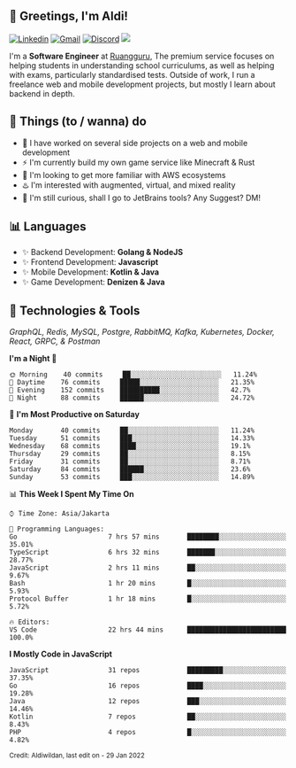 <!-- Greetings -->
## 👋 Greetings, I'm Aldi!

<!-- Social Media -->
[![Linkedin](https://img.shields.io/badge/-aldiwildan-blue?style=flat&logo=Linkedin&logoColor=white)](https://www.linkedin.com/in/aldiwildan/)
[![Gmail](https://img.shields.io/badge/-aldiwild77@gmail.com-c14438?style=flat&logo=Gmail&logoColor=white)](mailto:aldiwild77@gmail.com)
[![Discord](https://img.shields.io/badge/-Chroma-5663F7?style=flat&logo=Discord&logoColor=white)](https://discord.gg/BUxraQ8)
![](https://komarev.com/ghpvc/?username=aldiwildan77&label=Visitor&color=2bbc8a)

<!-- Introduction -->
I'm a **Software Engineer** at [Ruangguru](https://ruangguru.com), The premium service focuses on helping students in understanding school curriculums, as well as helping with exams, particularly standardised tests. Outside of work, I run a freelance web and mobile development projects, but mostly I learn about backend in depth.

## 📃 Things (to / wanna) do
- 🐝 I have worked on several side projects on a web and mobile development
- ⚡ I'm currently build my own game service like Minecraft & Rust
- 🌱 I'm looking to get more familiar with AWS ecosystems
- ♨️ I'm interested with augmented, virtual, and mixed reality
- 🤔 I'm still curious, shall I go to JetBrains tools? Any Suggest? DM!

## 📊 Languages
- ✨ Backend Development: **Golang & NodeJS**
- ✨ Frontend Development: **Javascript**
- ✨ Mobile Development: **Kotlin & Java**
- ✨ Game Development: **Denizen & Java**

## 🔧 Technologies & Tools
*GraphQL, Redis, MySQL, Postgre, RabbitMQ, Kafka, Kubernetes, Docker, React, GRPC, & Postman*

<!--START_SECTION:waka-->
**I'm a Night 🦉** 

```text
🌞 Morning    40 commits     ██░░░░░░░░░░░░░░░░░░░░░░░   11.24% 
🌆 Daytime    76 commits     █████░░░░░░░░░░░░░░░░░░░░   21.35% 
🌃 Evening    152 commits    ██████████░░░░░░░░░░░░░░░   42.7% 
🌙 Night      88 commits     ██████░░░░░░░░░░░░░░░░░░░   24.72%

```
📅 **I'm Most Productive on Saturday** 

```text
Monday       40 commits     ██░░░░░░░░░░░░░░░░░░░░░░░   11.24% 
Tuesday      51 commits     ███░░░░░░░░░░░░░░░░░░░░░░   14.33% 
Wednesday    68 commits     ████░░░░░░░░░░░░░░░░░░░░░   19.1% 
Thursday     29 commits     ██░░░░░░░░░░░░░░░░░░░░░░░   8.15% 
Friday       31 commits     ██░░░░░░░░░░░░░░░░░░░░░░░   8.71% 
Saturday     84 commits     ██████░░░░░░░░░░░░░░░░░░░   23.6% 
Sunday       53 commits     ███░░░░░░░░░░░░░░░░░░░░░░   14.89%

```


📊 **This Week I Spent My Time On** 

```text
⌚︎ Time Zone: Asia/Jakarta

💬 Programming Languages: 
Go                       7 hrs 57 mins       ████████░░░░░░░░░░░░░░░░░   35.01% 
TypeScript               6 hrs 32 mins       ███████░░░░░░░░░░░░░░░░░░   28.77% 
JavaScript               2 hrs 11 mins       ██░░░░░░░░░░░░░░░░░░░░░░░   9.67% 
Bash                     1 hr 20 mins        █░░░░░░░░░░░░░░░░░░░░░░░░   5.93% 
Protocol Buffer          1 hr 18 mins        █░░░░░░░░░░░░░░░░░░░░░░░░   5.72%

🔥 Editors: 
VS Code                  22 hrs 44 mins      █████████████████████████   100.0%

```

**I Mostly Code in JavaScript** 

```text
JavaScript               31 repos            █████████░░░░░░░░░░░░░░░░   37.35% 
Go                       16 repos            ████░░░░░░░░░░░░░░░░░░░░░   19.28% 
Java                     12 repos            ███░░░░░░░░░░░░░░░░░░░░░░   14.46% 
Kotlin                   7 repos             ██░░░░░░░░░░░░░░░░░░░░░░░   8.43% 
PHP                      4 repos             █░░░░░░░░░░░░░░░░░░░░░░░░   4.82%

```



<!--END_SECTION:waka-->

<sub>Credit: Aldiwildan, last edit on - 29 Jan 2022</sub>
